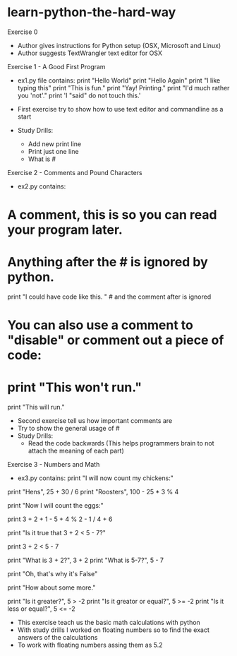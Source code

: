 # learn-python-the-hard-way

Exercise 0

- Author gives instructions for Python setup (OSX, Microsoft and Linux)
- Author suggests TextWrangler text editor for OSX

Exercise 1 - A Good First Program

- ex1.py file contains:
print "Hello World"
print "Hello Again"
print "I like typing this"
print "This is fun."
print "Yay! Printing."
print "I'd much rather you 'not'."
print 'I "said" do not touch this.'

- First exercise try to show how to use text editor and commandline as a start
- Study Drills:
  - Add new print line
  - Print just one line
  - What is #

Exercise 2 - Comments and Pound Characters

- ex2.py contains:
# A comment, this is so you can read your program later.
# Anything after the # is ignored by python.

print "I could have code like this. "  # and the comment after is ignored

# You can also use a comment to "disable" or comment out a piece of code:
# print "This won't run."

print "This will run."

- Second exercise tell us how important comments are
- Try to show the general usage of # 
- Study Drills:
  - Read the code backwards (This helps programmers brain to not attach the meaning of each part)

Exercise 3 - Numbers and Math

- ex3.py contains: 
print "I will now count my chickens:"

print "Hens", 25 + 30 / 6
print "Roosters", 100 - 25 * 3 % 4

print "Now I will count the eggs:"

print 3 + 2 + 1 - 5 + 4 % 2 - 1 / 4 + 6

print "Is it true that 3 + 2 < 5 - 7?"

print 3 + 2 < 5 - 7

print "What is 3 + 2?", 3 + 2
print "What is 5-7?", 5 - 7

print "Oh, that's why it's False"

print "How about some more."

print "Is it greater?", 5 > -2
print "Is it greator or equal?", 5 >= -2
print "Is it less or equal?", 5 <= -2

- This exercise teach us the basic math calculations with python
- With study drills I worked on floating numbers so to find the exact answers of the calculations
- To work with floating numbers assing them as 5.2